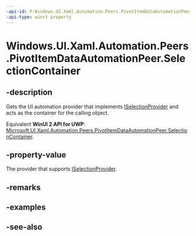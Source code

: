 ```yaml
---
-api-id: P:Windows.UI.Xaml.Automation.Peers.PivotItemDataAutomationPeer.SelectionContainer
-api-type: winrt property
---
```


<!-- Property syntax
public Windows.UI.Xaml.Automation.Provider.IRawElementProviderSimple SelectionContainer { get; }
-->

# Windows.UI.Xaml.Automation.Peers.PivotItemDataAutomationPeer.SelectionContainer

## -description
Gets the UI automation provider that implements [ISelectionProvider](../windows.ui.xaml.automation.provider/iselectionprovider.md) and acts as the container for the calling object.

Equivalent **WinUI 2 API for UWP**: [Microsoft.UI.Xaml.Automation.Peers.PivotItemDataAutomationPeer.SelectionContainer](/windows/winui/api/microsoft.ui.xaml.automation.peers.pivotitemdataautomationpeer.selectioncontainer).

## -property-value
The provider that supports [ISelectionProvider](../windows.ui.xaml.automation.provider/iselectionprovider.md).

## -remarks

## -examples

## -see-also
